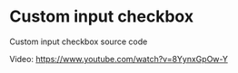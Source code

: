 # Custom input checkbox

Custom input checkbox source code

Video: https://www.youtube.com/watch?v=8YynxGpOw-Y
